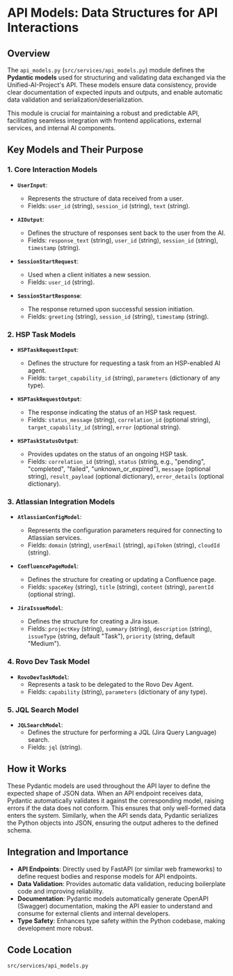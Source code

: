 # API Models: Data Structures for API Interactions

## Overview

The `api_models.py` (`src/services/api_models.py`) module defines the **Pydantic models** used for structuring and validating data exchanged via the Unified-AI-Project's API. These models ensure data consistency, provide clear documentation of expected inputs and outputs, and enable automatic data validation and serialization/deserialization.

This module is crucial for maintaining a robust and predictable API, facilitating seamless integration with frontend applications, external services, and internal AI components.

## Key Models and Their Purpose

### 1. Core Interaction Models

-   **`UserInput`**:
    *   Represents the structure of data received from a user.
    *   Fields: `user_id` (string), `session_id` (string), `text` (string).

-   **`AIOutput`**:
    *   Defines the structure of responses sent back to the user from the AI.
    *   Fields: `response_text` (string), `user_id` (string), `session_id` (string), `timestamp` (string).

-   **`SessionStartRequest`**:
    *   Used when a client initiates a new session.
    *   Fields: `user_id` (string).

-   **`SessionStartResponse`**:
    *   The response returned upon successful session initiation.
    *   Fields: `greeting` (string), `session_id` (string), `timestamp` (string).

### 2. HSP Task Models

-   **`HSPTaskRequestInput`**:
    *   Defines the structure for requesting a task from an HSP-enabled AI agent.
    *   Fields: `target_capability_id` (string), `parameters` (dictionary of any type).

-   **`HSPTaskRequestOutput`**:
    *   The response indicating the status of an HSP task request.
    *   Fields: `status_message` (string), `correlation_id` (optional string), `target_capability_id` (string), `error` (optional string).

-   **`HSPTaskStatusOutput`**:
    *   Provides updates on the status of an ongoing HSP task.
    *   Fields: `correlation_id` (string), `status` (string, e.g., "pending", "completed", "failed", "unknown_or_expired"), `message` (optional string), `result_payload` (optional dictionary), `error_details` (optional dictionary).

### 3. Atlassian Integration Models

-   **`AtlassianConfigModel`**:
    *   Represents the configuration parameters required for connecting to Atlassian services.
    *   Fields: `domain` (string), `userEmail` (string), `apiToken` (string), `cloudId` (string).

-   **`ConfluencePageModel`**:
    *   Defines the structure for creating or updating a Confluence page.
    *   Fields: `spaceKey` (string), `title` (string), `content` (string), `parentId` (optional string).

-   **`JiraIssueModel`**:
    *   Defines the structure for creating a Jira issue.
    *   Fields: `projectKey` (string), `summary` (string), `description` (string), `issueType` (string, default "Task"), `priority` (string, default "Medium").

### 4. Rovo Dev Task Model

-   **`RovoDevTaskModel`**:
    *   Represents a task to be delegated to the Rovo Dev Agent.
    *   Fields: `capability` (string), `parameters` (dictionary of any type).

### 5. JQL Search Model

-   **`JQLSearchModel`**:
    *   Defines the structure for performing a JQL (Jira Query Language) search.
    *   Fields: `jql` (string).

## How it Works

These Pydantic models are used throughout the API layer to define the expected shape of JSON data. When an API endpoint receives data, Pydantic automatically validates it against the corresponding model, raising errors if the data does not conform. This ensures that only well-formed data enters the system. Similarly, when the API sends data, Pydantic serializes the Python objects into JSON, ensuring the output adheres to the defined schema.

## Integration and Importance

-   **API Endpoints**: Directly used by FastAPI (or similar web frameworks) to define request bodies and response models for API endpoints.
-   **Data Validation**: Provides automatic data validation, reducing boilerplate code and improving reliability.
-   **Documentation**: Pydantic models automatically generate OpenAPI (Swagger) documentation, making the API easier to understand and consume for external clients and internal developers.
-   **Type Safety**: Enhances type safety within the Python codebase, making development more robust.

## Code Location

`src/services/api_models.py`
